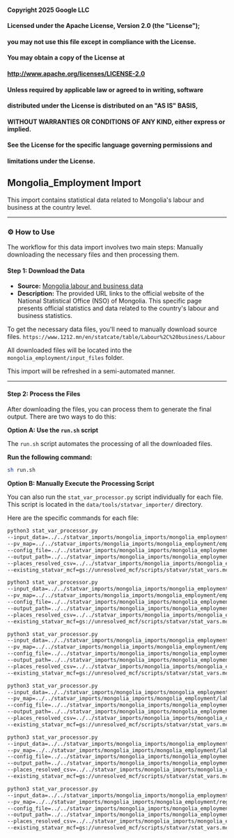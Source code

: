 #### Copyright 2025 Google LLC
####
#### Licensed under the Apache License, Version 2.0 (the "License");
#### you may not use this file except in compliance with the License.
#### You may obtain a copy of the License at
####
####       http://www.apache.org/licenses/LICENSE-2.0
####
#### Unless required by applicable law or agreed to in writing, software
#### distributed under the License is distributed on an "AS IS" BASIS,
#### WITHOUT WARRANTIES OR CONDITIONS OF ANY KIND, either express or implied.
#### See the License for the specific language governing permissions and
#### limitations under the License.


## Mongolia_Employment Import

This import contains statistical data related to Mongolia's labour and business at the country level.

-----

### ⚙️ How to Use

The workflow for this data import involves two main steps: Manually downloading the necessary files and then processing them.

#### Step 1: Download the Data

- **Source:** [Mongolia labour and business data](https://www.1212.mn/en/statcate)
- **Description:** The provided URL links to the official website of the National Statistical Office (NSO) of Mongolia. This specific page presents official statistics and data related to the country's labour and business statistics.

To get the necessary data files, you'll need to manually download source files.
`https://www.1212.mn/en/statcate/table/Labour%2C%20business/Labour`

All downloaded files will be located into the `mongolia_employment/input_files` folder.

This import will be refreshed in a semi-automated manner.

-----

#### Step 2: Process the Files

After downloading the files, you can process them to generate the final output. There are two ways to do this:

**Option A: Use the `run.sh` script**

The `run.sh` script automates the processing of all the downloaded files.

**Run the following command:**

```bash
sh run.sh
```

**Option B: Manually Execute the Processing Script**

You can also run the `stat_var_processor.py` script individually for each file. This script is located in the `data/tools/statvar_importer/` directory.

Here are the specific commands for each file:

```bash
python3 stat_var_processor.py
--input_data=../../statvar_imports/mongolia_imports/mongolia_employment/input_files/employment_by_classification_of_economic_activities_region_gender_and_agegroup.csv
--pv_map=../../statvar_imports/mongolia_imports/mongolia_employment/employment_by_classification_of_economic_activities_region_gender_and_agegroup_pvmap.csv
--config_file=../../statvar_imports/mongolia_imports/mongolia_employment/metadata.csv
--output_path=../../statvar_imports/mongolia_imports/mongolia_employment/output_files/employment_by_classification_of_economic_activities_region_gender_and_agegroup_output
--places_resolved_csv=../../statvar_imports/mongolia_imports/mongolia_employment/places_resolved.csv 
--existing_statvar_mcf=gs://unresolved_mcf/scripts/statvar/stat_vars.mcf
```

```bash
python3 stat_var_processor.py
--input_data=../../statvar_imports/mongolia_imports/mongolia_employment/input_files/employment_by_occupation_by_region_gender_and_agegroup.csv
--pv_map=../../statvar_imports/mongolia_imports/mongolia_employment/employment_by_occupation_by_region_gender_and_agegroup_pvmap.csv
--config_file=../../statvar_imports/mongolia_imports/mongolia_employment/employment_by_occupation_by_region_gender_and_agegroup_metadata.csv
--output_path=../../statvar_imports/mongolia_imports/mongolia_employment/output_files/employment_by_occupation_by_region_gender_and_agegroup_output
--places_resolved_csv=../../statvar_imports/mongolia_imports/mongolia_employment/places_resolved.csv 
--existing_statvar_mcf=gs://unresolved_mcf/scripts/statvar/stat_vars.mcf
```

```bash
python3 stat_var_processor.py
--input_data=../../statvar_imports/mongolia_imports/mongolia_employment/input_files/employment_to_population_ratio_by_region_gender_and_agegroup.csv
--pv_map=../../statvar_imports/mongolia_imports/mongolia_employment/employment_to_population_ratio_by_region_gender_and_agegroup_pvmap.csv
--config_file=../../statvar_imports/mongolia_imports/mongolia_employment/employment_to_population_ratio_by_region_gender_and_agegroup_metadata.csv
--output_path=../../statvar_imports/mongolia_imports/mongolia_employment/output_files/employment_to_population_ratio_by_region_gender_and_agegroup_output
--places_resolved_csv=../../statvar_imports/mongolia_imports/mongolia_employment/places_resolved.csv 
--existing_statvar_mcf=gs://unresolved_mcf/scripts/statvar/stat_vars.mcf
```

```bash
python3 stat_var_processor.py
--input_data=../../statvar_imports/mongolia_imports/mongolia_employment/input_files/labour_force_by_region_gender_and_agegroup.csv
--pv_map=../../statvar_imports/mongolia_imports/mongolia_employment/labour_force_by_region_gender_and_agegroup_pvmap.csv
--config_file=../../statvar_imports/mongolia_imports/mongolia_employment/metadata.csv
--output_path=../../statvar_imports/mongolia_imports/mongolia_employment/output_files/labour_force_by_region_gender_and_agegroup_output
--places_resolved_csv=../../statvar_imports/mongolia_imports/mongolia_employment/places_resolved.csv 
--existing_statvar_mcf=gs://unresolved_mcf/scripts/statvar/stat_vars.mcf
```

```bash
python3 stat_var_processor.py
--input_data=../../statvar_imports/mongolia_imports/mongolia_employment/input_files/labour_underutilization_by_region_gender_and_agegroup.csv
--pv_map=../../statvar_imports/mongolia_imports/mongolia_employment/labour_underutilization_by_region_gender_and_agegroup_pvmap.csv
--config_file=../../statvar_imports/mongolia_imports/mongolia_employment/metadata.csv
--output_path=../../statvar_imports/mongolia_imports/mongolia_employment/output_files/labour_underutilization_by_region_gender_and_agegroup_output 
--places_resolved_csv=../../statvar_imports/mongolia_imports/mongolia_employment/places_resolved.csv 
--existing_statvar_mcf=gs://unresolved_mcf/scripts/statvar/stat_vars.mcf
```

```bash
python3 stat_var_processor.py
--input_data=../../statvar_imports/mongolia_imports/mongolia_employment/input_files/registered_unemployed_by_education_level_region_gender_month.csv
--pv_map=../../statvar_imports/mongolia_imports/mongolia_employment/registered_unemployed_by_education_level_region_gender_month_pvmap.csv
--config_file=../../statvar_imports/mongolia_imports/mongolia_employment/metadata.csv
--output_path=../../statvar_imports/mongolia_imports/mongolia_employment/output_files/registered_unemployed_by_education_level_region_gender_month_output
--places_resolved_csv=../../statvar_imports/mongolia_imports/mongolia_employment/places_resolved.csv 
--existing_statvar_mcf=gs://unresolved_mcf/scripts/statvar/stat_vars.mcf
```


